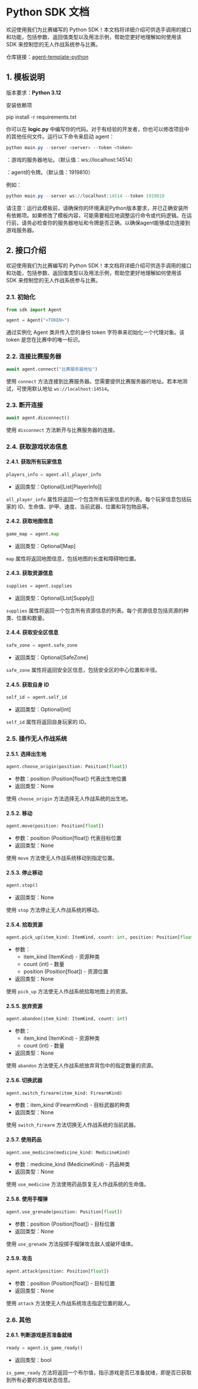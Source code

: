 # Python SDK 文档

欢迎使用我们为比赛编写的 Python SDK！本文档将详细介绍可供选手调用的接口和功能，包括参数、返回值类型以及用法示例，帮助您更好地理解如何使用该 SDK 来控制您的无人作战系统参与比赛。

仓库链接：[agent-template-python](https://github.com/thuasta/thuai-7-agent-template-python)

## 1. 模板说明

版本要求：**Python 3.12**

安装依赖项

pip install -r requirements.txt

你可以在 **logic.py** 中编写你的代码。对于有经验的开发者，你也可以修改项目中的其他任何文件。运行以下命令来启动 agent：

```PowerShell
python main.py --server <server> --token <token>
```

<server>：游戏的服务器地址。（默认值：ws://localhost:14514）  

<token>：agent的令牌。（默认值：1919810）

例如：

```PowerShell
python main.py --server ws://localhost:14514 --token 1919810
```

请注意：运行此模板前，请确保你的环境满足Python版本要求，并已正确安装所有依赖项。如果修改了模板内容，可能需要相应地调整运行命令或代码逻辑。在运行前，请务必检查你的服务器地址和令牌是否正确，以确保agent能够成功连接到游戏服务器。

## 2. 接口介绍

欢迎使用我们为比赛编写的 Python SDK！本文档将详细介绍可供选手调用的接口和功能，包括参数、返回值类型以及用法示例，帮助您更好地理解如何使用该 SDK 来控制您的无人作战系统参与比赛。

### 2.1. 初始化

```python
from sdk import Agent

agent = Agent("<TOKEN>")
```

通过实例化 Agent 类并传入您的身份 token 字符串来初始化一个代理对象。该 token 是您在比赛中的唯一标识。

### 2.2. 连接比赛服务器

```python
await agent.connect("比赛服务器地址")
```

使用 `connect` 方法连接到比赛服务器。您需要提供比赛服务器的地址。若本地测试，可使用默认地址 `ws://localhost:14514`。

### 2.3. 断开连接

```python
await agent.disconnect()
```

使用 `disconnect` 方法断开与比赛服务器的连接。

### 2.4. 获取游戏状态信息

#### 2.4.1. 获取所有玩家信息

```python
players_info = agent.all_player_info
```

- 返回类型：Optional[List[PlayerInfo]]

`all_player_info` 属性将返回一个包含所有玩家信息的列表。每个玩家信息包括玩家的 ID、生命值、护甲、速度、当前武器、位置和背包物品等。

#### 2.4.2. 获取地图信息

```python
game_map = agent.map
```

- 返回类型：Optional[Map]

`map` 属性将返回地图信息，包括地图的长度和障碍物位置。

#### 2.4.3. 获取资源信息

```python
supplies = agent.supplies
```

- 返回类型：Optional[List[Supply]]

`supplies` 属性将返回一个包含所有资源信息的列表。每个资源信息包括资源的种类、位置和数量。

#### 2.4.4. 获取安全区信息

```python
safe_zone = agent.safe_zone
```

- 返回类型：Optional[SafeZone]

`safe_zone` 属性将返回安全区信息，包括安全区的中心位置和半径。

#### 2.4.5. 获取自身 ID

```python
self_id = agent.self_id
```

- 返回类型：Optional[int]

`self_id` 属性将返回自身玩家的 ID。

### 2.5. 操作无人作战系统

#### 2.5.1. 选择出生地

```python
agent.choose_origin(position: Position[float])
```

- 参数：position (Position[float]) 代表出生地位置
- 返回类型：None

使用 `choose_origin` 方法选择无人作战系统的出生地。

#### 2.5.2. 移动

```python
agent.move(position: Position[float])
```

- 参数：position (Position[float]) 代表目标位置
- 返回类型：None

使用 `move` 方法使无人作战系统移动到指定位置。

#### 2.5.3. 停止移动

```python
agent.stop()
```

- 返回类型：None

使用 `stop` 方法停止无人作战系统的移动。

#### 2.5.4. 拾取资源

```python
agent.pick_up(item_kind: ItemKind, count: int, position: Position[float])
```

- 参数：
  - item_kind (ItemKind) - 资源种类
  - count (int) - 数量
  - position (Position[float]) - 资源位置
- 返回类型：None

使用 `pick_up` 方法使无人作战系统拾取地图上的资源。

#### 2.5.5. 放弃资源

```python
agent.abandon(item_kind: ItemKind, count: int)
```

- 参数：
  - item_kind (ItemKind) - 资源种类
  - count (int) - 数量
- 返回类型：None

使用 `abandon` 方法使无人作战系统放弃背包中的指定数量的资源。

#### 2.5.6. 切换武器

```python
agent.switch_firearm(item_kind: FirearmKind)
```

- 参数：item_kind (FirearmKind) - 目标武器的种类
- 返回类型：None

使用 `switch_firearm` 方法切换无人作战系统的当前武器。

#### 2.5.7. 使用药品

```python
agent.use_medicine(medicine_kind: MedicineKind)
```

- 参数：medicine_kind (MedicineKind) - 药品种类
- 返回类型：None

使用 `use_medicine` 方法使用药品恢复无人作战系统的生命值。

#### 2.5.8. 使用手榴弹

```python
agent.use_grenade(position: Position[float])
```

- 参数：position (Position[float]) - 目标位置
- 返回类型：None

使用 `use_grenade` 方法投掷手榴弹攻击敌人或破坏墙体。

#### 2.5.9. 攻击

```python
agent.attack(position: Position[float])
```

- 参数：position (Position[float]) - 目标位置
- 返回类型：None

使用 `attack` 方法使无人作战系统攻击指定位置的敌人。

### 2.6. 其他

#### 2.6.1. 判断游戏是否准备就绪

```python
ready = agent.is_game_ready()
```

- 返回类型：bool

`is_game_ready` 方法将返回一个布尔值，指示游戏是否已准备就绪，即是否已获取到所有必要的游戏状态信息。
